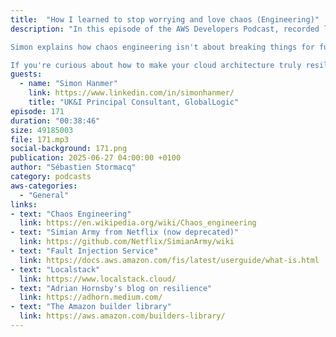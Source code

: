 ```yaml
---
title:  "How I learned to stop worrying and love chaos (Engineering)"
description: "In this episode of the AWS Developers Podcast, recorded live at the AWS Summit in London, we dive into the world of chaos engineering with guest Simon Hanmer, Principal Consultant at GlobalLogic and AWS Community Builder. Together with Tiffany and Sébastien, we unpack what chaos engineering is, why it matters for resilience in modern cloud architectures, and how AWS customers are adopting these practices today.

Simon explains how chaos engineering isn't about breaking things for fun, but about building confidence in how systems behave under stress—just like astronauts or firefighters train for the worst-case scenarios. We discuss AWS Fault Injection Service (FIS), best practices for injecting controlled failures, and how to safely test your assumptions before disaster strikes. Simon shares practical insights from his work with enterprise customers, the evolution of resilience testing from data centers to the cloud, and what’s next for chaos engineering, including integrating into CI/CD pipelines and shifting testing left.

If you're curious about how to make your cloud architecture truly resilient—or how Netflix and Amazon do it in production—this is the episode for you."
guests:
  - name: "Simon Hanmer"
    link: https://www.linkedin.com/in/simonhanmer/
    title: "UK&I Principal Consultant, GlobalLogic"
episode: 171
duration: "00:38:46" 
size: 49185003
file: 171.mp3
social-background: 171.png
publication: 2025-06-27 04:00:00 +0100
author: "Sébastien Stormacq"
category: podcasts
aws-categories:
  - "General"
links:
- text: "Chaos Engineering"
  link: https://en.wikipedia.org/wiki/Chaos_engineering
- text: "Simian Army from Netflix (now deprecated)"
  link: https://github.com/Netflix/SimianArmy/wiki
- text: "Fault Injection Service"
  link: https://docs.aws.amazon.com/fis/latest/userguide/what-is.html
- text: "Localstack"
  link: https://www.localstack.cloud/
- text: "Adrian Hornsby's blog on resilience"
  link: https://adhorn.medium.com/
- text: "The Amazon builder library"
  link: https://aws.amazon.com/builders-library/
---
```

